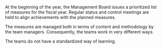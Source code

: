 At the beginning of the year, the Management Board issues a prioritized list of measures for the fiscal year. Regular status and control meetings are held to align achievements with the planned measures.

The measures are managed both in terms of content and methodology by the team managers. Consequently, the teams work in very different ways.

The teams do not have a standardized way of learning.
